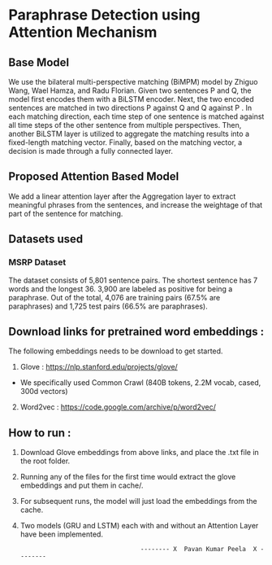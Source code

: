 # Paraphrase Detection using Attention Mechanism

## Base Model
We use the bilateral multi-perspective matching (BiMPM) model by Zhiguo Wang, Wael Hamza, and Radu Florian.
Given two sentences P and Q, the model first encodes them with a BiLSTM encoder. Next, the two encoded
sentences are matched in two directions P against Q and Q against P . In each matching direction, each time
step of one sentence is matched against all time steps of the other sentence from multiple perspectives.
Then, another BiLSTM layer is utilized to aggregate the matching results into a fixed-length
matching vector. Finally, based on the matching vector, a decision is made through a fully connected layer.

## Proposed Attention Based Model
We add a linear attention layer after the Aggregation layer to extract meaningful phrases from the sentences,
and increase the weightage of that part of the sentence for matching.


## Datasets used
### MSRP Dataset
The dataset consists of 5,801 sentence pairs.  The shortest sentence has 7 words and the longest 36.
3,900 are labeled as positive for being a paraphrase. Out of the total, 4,076 are training
pairs (67.5% are paraphrases) and 1,725 test pairs (66.5% are paraphrases).


## Download links for pretrained word embeddings :
The following embeddings needs to be download to get started.

1. Glove : https://nlp.stanford.edu/projects/glove/
  - We specifically used Common Crawl (840B tokens, 2.2M vocab, cased, 300d vectors)
  
2. Word2vec : https://code.google.com/archive/p/word2vec/


## How to run :
1. Download Glove embeddings from above links, and place the .txt file in the root folder.
2. Running any of the files for the first time would extract the glove embeddings and put them in cache/.
3. For subsequent runs, the model will just load the embeddings from the cache.
4. Two models (GRU and LSTM) each with and without an Attention Layer have been implemented.


                                        -------- X  Pavan Kumar Peela  X --------
